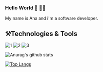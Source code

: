 ### Hello World 👋 👩‍💻

My name is Ana and i'm a software developer. 

<h2>⚒️Technologies & Tools</h2>

![1](https://img.shields.io/static/v1?label=code&message=react&color=blueviolet&style=plastic&logo=REACT)
![2](https://img.shields.io/static/v1?label=code&message=node.js&color=brightgreen&style=plastic&logo=NODE.JS)
![3](https://img.shields.io/static/v1?label=code&message=docker&color=blue&style=plastic&logo=#2496ED")

![Anurag's github stats](https://github-readme-stats.vercel.app/api?username=anapaulalins&show_icons=true&theme=dracula)

[![Top Langs](https://github-readme-stats.vercel.app/api/top-langs/?username=anapaulalins&theme=dracula&exclude_repo=github-readme-stats,anuraghazra.github.io)](https://github.com/anapaulalins/github-readme-stats)



<!--
**anapaulalins/anapaulalins** is a ✨ _special_ ✨ repository because its `README.md` (this file) appears on your GitHub profile.

Here are some ideas to get you started:

- 🔭 I’m currently working on ...
- 🌱 I’m currently learning ...
- 👯 I’m looking to collaborate on ...
- 🤔 I’m looking for help with ...
- 💬 Ask me about ...
- 📫 How to reach me: ...
- 😄 Pronouns: ...
- ⚡ Fun fact: ...
-->
